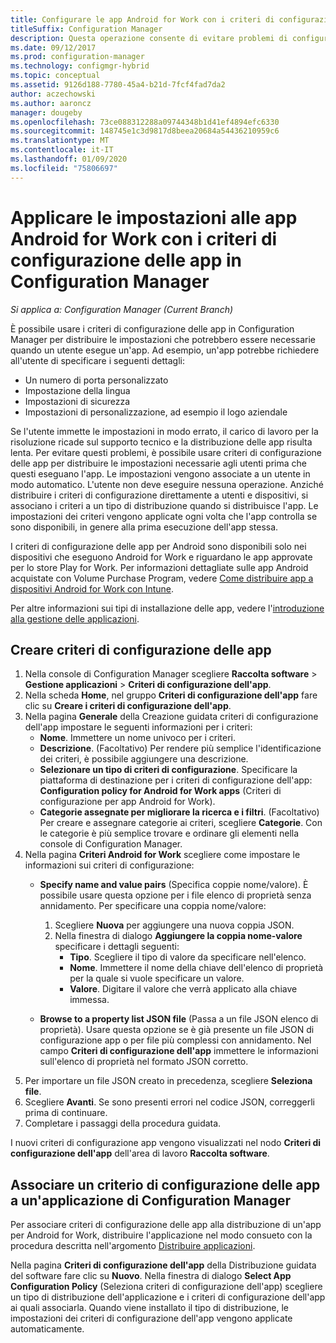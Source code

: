 ```yaml
---
title: Configurare le app Android for Work con i criteri di configurazione delle app
titleSuffix: Configuration Manager
description: Questa operazione consente di evitare problemi di configurazione sui dispositivi che eseguono Android for Work distribuendo i criteri di configurazione delle app agli utenti prima che gli utenti eseguano le app.
ms.date: 09/12/2017
ms.prod: configuration-manager
ms.technology: configmgr-hybrid
ms.topic: conceptual
ms.assetid: 9126d188-7780-45a4-b21d-7fcf4fad7da2
author: aczechowski
ms.author: aaroncz
manager: dougeby
ms.openlocfilehash: 73ce088312288a09744348b1d41ef4894efc6330
ms.sourcegitcommit: 148745e1c3d9817d8beea20684a54436210959c6
ms.translationtype: MT
ms.contentlocale: it-IT
ms.lasthandoff: 01/09/2020
ms.locfileid: "75806697"
---
```

# <a name="apply-settings-to-android-for-work-apps-with-app-configuration-policies-in-configuration-manager"></a>Applicare le impostazioni alle app Android for Work con i criteri di configurazione delle app in Configuration Manager

*Si applica a: Configuration Manager (Current Branch)*

È possibile usare i criteri di configurazione delle app in Configuration Manager per distribuire le impostazioni che potrebbero essere necessarie quando un utente esegue un'app. Ad esempio, un'app potrebbe richiedere all'utente di specificare i seguenti dettagli:
- Un numero di porta personalizzato
- Impostazione della lingua
- Impostazioni di sicurezza
- Impostazioni di personalizzazione, ad esempio il logo aziendale

Se l'utente immette le impostazioni in modo errato, il carico di lavoro per la risoluzione ricade sul supporto tecnico e la distribuzione delle app risulta lenta. Per evitare questi problemi, è possibile usare criteri di configurazione delle app per distribuire le impostazioni necessarie agli utenti prima che questi eseguano l'app. Le impostazioni vengono associate a un utente in modo automatico. L'utente non deve eseguire nessuna operazione.
Anziché distribuire i criteri di configurazione direttamente a utenti e dispositivi, si associano i criteri a un tipo di distribuzione quando si distribuisce l'app. Le impostazioni dei criteri vengono applicate ogni volta che l'app controlla se sono disponibili, in genere alla prima esecuzione dell'app stessa.

I criteri di configurazione delle app per Android sono disponibili solo nei dispositivi che eseguono Android for Work e riguardano le app approvate per lo store Play for Work. Per informazioni dettagliate sulle app Android acquistate con Volume Purchase Program, vedere [Come distribuire app a dispositivi Android for Work con Intune](https://docs.microsoft.com/intune/deploy-use/android-for-work-apps).

Per altre informazioni sui tipi di installazione delle app, vedere l'[introduzione alla gestione delle applicazioni](/sccm/apps/understand/introduction-to-application-management).

## <a name="create-an-app-configuration-policy"></a>Creare criteri di configurazione delle app

1. Nella console di Configuration Manager scegliere **Raccolta software** > **Gestione applicazioni** > **Criteri di configurazione dell'app**.
2. Nella scheda **Home**, nel gruppo **Criteri di configurazione dell'app** fare clic su **Creare i criteri di configurazione dell'app**.
3. Nella pagina **Generale** della Creazione guidata criteri di configurazione dell'app impostare le seguenti informazioni per i criteri:
   - **Nome**. Immettere un nome univoco per i criteri.
   - **Descrizione**. (Facoltativo) Per rendere più semplice l'identificazione dei criteri, è possibile aggiungere una descrizione.
   -  **Selezionare un tipo di criteri di configurazione**. Specificare la piattaforma di destinazione per i criteri di configurazione dell'app: **Configuration policy for Android for Work apps** (Criteri di configurazione per app Android for Work).
   -  **Categorie assegnate per migliorare la ricerca e i filtri**. (Facoltativo) Per creare e assegnare categorie ai criteri, scegliere **Categorie**. Con le categorie è più semplice trovare e ordinare gli elementi nella console di Configuration Manager.
4. Nella pagina **Criteri Android for Work** scegliere come impostare le informazioni sui criteri di configurazione:
   - **Specify name and value pairs** (Specifica coppie nome/valore). È possibile usare questa opzione per i file elenco di proprietà senza annidamento. Per specificare una coppia nome/valore:
        1. Scegliere **Nuova** per aggiungere una nuova coppia JSON.
        2. Nella finestra di dialogo **Aggiungere la coppia nome-valore** specificare i dettagli seguenti:
            - **Tipo**. Scegliere il tipo di valore da specificare nell'elenco.
            - **Nome**. Immettere il nome della chiave dell'elenco di proprietà per la quale si vuole specificare un valore.
            - **Valore**. Digitare il valore che verrà applicato alla chiave immessa.

   - **Browse to a property list JSON file** (Passa a un file JSON elenco di proprietà). Usare questa opzione se è già presente un file JSON di configurazione app o per file più complessi con annidamento. Nel campo **Criteri di configurazione dell'app** immettere le informazioni sull'elenco di proprietà nel formato JSON corretto.
5. Per importare un file JSON creato in precedenza, scegliere **Seleziona file**.
6. Scegliere **Avanti**. Se sono presenti errori nel codice JSON, correggerli prima di continuare.
7. Completare i passaggi della procedura guidata.

I nuovi criteri di configurazione app vengono visualizzati nel nodo **Criteri di configurazione dell'app** dell'area di lavoro **Raccolta software**.

## <a name="associate-an-app-configuration-policy-with-a-configuration-manager-application"></a>Associare un criterio di configurazione delle app a un'applicazione di Configuration Manager

Per associare criteri di configurazione delle app alla distribuzione di un'app per Android for Work, distribuire l'applicazione nel modo consueto con la procedura descritta nell'argomento [Distribuire applicazioni](/sccm/apps/deploy-use/deploy-applications).

Nella pagina **Criteri di configurazione dell'app** della Distribuzione guidata del software fare clic su **Nuovo**. Nella finestra di dialogo **Select App Configuration Policy** (Seleziona criteri di configurazione dell'app) scegliere un tipo di distribuzione dell'applicazione e i criteri di configurazione dell'app ai quali associarla.
Quando viene installato il tipo di distribuzione, le impostazioni dei criteri di configurazione dell'app vengono applicate automaticamente.
